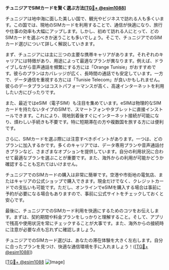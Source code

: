 **チュニジアでSIMカードを賢く選ぶ方法[[TG💪+ @esim1088](https://t.me/s/esim1088)]**

チュニジアは地中海に面した美しい国で、観光やビジネスで訪れる人も多くいます。この国では、現地のSIMカードを利用することで、通信が快適になり、旅行や仕事の効率も大幅にアップします。しかし、初めて訪れる人にとって、どのSIMカードを選ぶべきか迷うことも多いでしょう。そこで、チュニジアでのSIMカード選びについて詳しく解説していきます。

まず、チュニジアには主に三つの主要な携帯キャリアがあります。それぞれのキャリアには特徴があり、用途によって最適なプランが異なります。例えば、ドライブしながら音声通話を頻繁にする方には「Orange Tunisie」がおすすめです。彼らのプランはカバレッジが広く、長時間の通話でも安定しています。一方で、データ通信を重視する方には「Tunisie Telecom」が良いかもしれません。彼らのデータプランはコストパフォーマンスが高く、高速インターネットを利用したい方にぴったりです。

また、最近ではeSIM（電子SIM）も注目を集めています。eSIMは物理的なSIMカードを持たないタイプのSIMで、スマートフォンやタブレットに直接インストールできます。これにより、現地到着後すぐにインターネット接続が可能になり、煩わしい手続きも不要です。特に短期滞在の方や複数国を旅する方には便利です。

さらに、SIMカードを選ぶ際には注意すべきポイントがあります。一つは、どのプランに加入するかです。多くのキャリアでは、データ専用プランや音声通話付きプランなど、さまざまなオプションを提供しています。自分の利用状況に合わせて最適なプランを選ぶことが重要です。また、海外からの利用が可能かどうか確認することも忘れてはいけません。

チュニジアでのSIMカードの購入は非常に簡単です。空港や市街地の電気店、またはキャリアの公式ショップで購入できます。現金だけでなく、クレジットカードでの支払いも可能です。ただし、オンラインでeSIMを購入する場合は事前に予約が必要になる場合もありますので、事前に公式サイトをチェックしておくと安心です。

最後に、チュニジアでのSIMカード利用を快適にするためのコツをお伝えします。まずは、契約期間や料金プランをしっかりと理解すること。そして、アプリで残高や使用状況を常にチェックすることが大事です。また、海外からの接続時に注意が必要な点も忘れずに確認しましょう。

チュニジアでのSIMカード選びは、あなたの滞在体験を大きく左右します。自分に合ったプランを見つけ、快適な通信環境を手に入れましょう！([[TG💪+ @esim1088](https://t.me/s/esim1088)])

[[TG💪+ @esim1088](https://t.me/s/esim1088) ![Image](https://i.postimg.cc/Y0z9fWf4/image.png)]